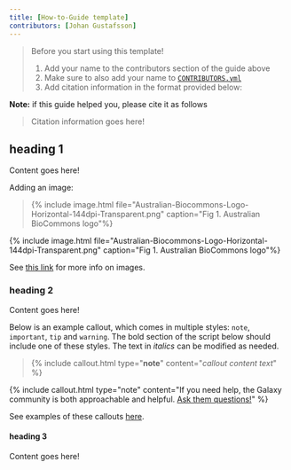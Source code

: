 ```yaml
---
title: [How-to-Guide template]
contributors: [Johan Gustafsson]
---
```


> Before you start using this template!
> 1. Add your name to the contributors section of the guide above
> 2. Make sure to also add your name to [`CONTRIBUTORS.yml`](_data/CONTRIBUTORS.yml)
> 3. Add citation information in the format provided below:

**Note:** if this guide helped you, please cite it as follows
> Citation information goes here!

## heading 1

Content goes here!

Adding an image:

>{% include image.html file="Australian-Biocommons-Logo-Horizontal-144dpi-Transparent.png" caption="Fig 1. Australian BioCommons logo"%}

{% include image.html file="Australian-Biocommons-Logo-Horizontal-144dpi-Transparent.png" caption="Fig 1. Australian BioCommons logo"%}

See [this link](https://elixir-belgium.github.io/elixir-toolkit-theme/markdown_cheat_sheet#images) for more info on images.

### heading 2

Content goes here!

Below is an example callout, which comes in multiple styles: `note`, `important`, `tip` and `warning`.
The bold section of the script below should include one of these styles. The text in *italics* can be modified as needed.
        
>{% include callout.html type="**note**" content="*callout content text*" %}

{% include callout.html type="note" content="If you need help, the Galaxy community is both approachable and helpful. [Ask them questions!](https://help.galaxyproject.org/)" %}

See examples of these callouts [here](https://elixir-belgium.github.io/elixir-toolkit-theme/markdown_cheat_sheet#message-boxes).

#### heading 3

Content goes here!
